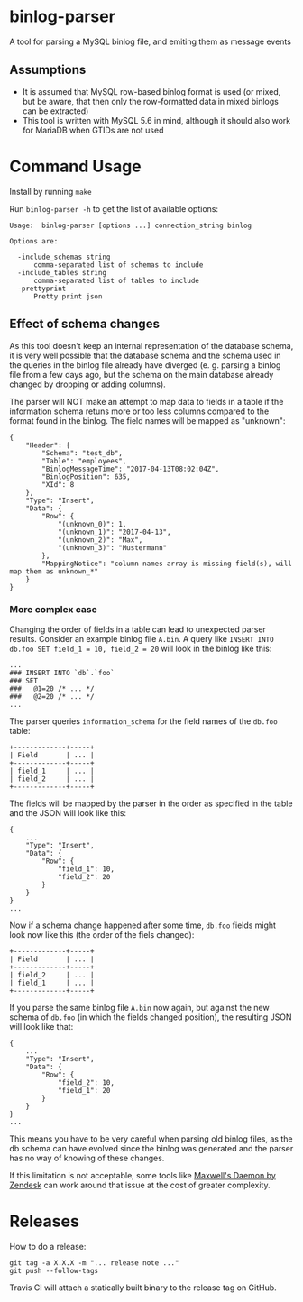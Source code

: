 # binlog-parser

A tool for parsing a MySQL binlog file, and emiting them as message events

## Assumptions

- It is assumed that MySQL row-based binlog format is used (or mixed, but be aware, that then only the row-formatted data in mixed binlogs can be extracted)
- This tool is written with MySQL 5.6 in mind, although it should also work for MariaDB when GTIDs are not used

# Command Usage

Install by running `make`

Run `binlog-parser -h` to get the list of available options:

    Usage:  binlog-parser [options ...] connection_string binlog

    Options are:

      -include_schemas string
          comma-separated list of schemas to include
      -include_tables string
          comma-separated list of tables to include
      -prettyprint
          Pretty print json

## Effect of schema changes

As this tool doesn't keep an internal representation of the database schema, it is very well possible that the database schema and the schema used in the
queries in the binlog file already have diverged (e. g. parsing a binlog file from a few days ago, but the schema on the main database already changed
by dropping or adding columns).

The parser will NOT make an attempt to map data to fields in a table if the information schema retuns more or too less columns
compared to the format found in the binlog. The field names will be mapped as "unknown":

    {
        "Header": {
            "Schema": "test_db",
            "Table": "employees",
            "BinlogMessageTime": "2017-04-13T08:02:04Z",
            "BinlogPosition": 635,
            "XId": 8
        },
        "Type": "Insert",
        "Data": {
            "Row": {
                "(unknown_0)": 1,
                "(unknown_1)": "2017-04-13",
                "(unknown_2)": "Max",
                "(unknown_3)": "Mustermann"
            },
            "MappingNotice": "column names array is missing field(s), will map them as unknown_*"
        }
    }

### More complex case

Changing the order of fields in a table can lead to unexpected parser results. Consider an example binlog file `A.bin`.
A query like `INSERT INTO db.foo SET field_1 = 10, field_2 = 20` will look in the binlog like this:

    ...
    ### INSERT INTO `db`.`foo`
    ### SET
    ###   @1=20 /* ... */
    ###   @2=20 /* ... */
    ...

The parser queries `information_schema` for the field names of the `db.foo` table:

    +-------------+-----+
    | Field       | ... |
    +-------------+-----+
    | field_1     | ... |
    | field_2     | ... |
    +-------------+-----+

The fields will be mapped by the parser in the order as specified in the table and the JSON will look like this:

    {
        ...
        "Type": "Insert",
        "Data": {
            "Row": {
                "field_1": 10,
                "field_2": 20
            }
        }
    }
    ...

Now if a schema change happened after some time, `db.foo` fields might look now like this (the order of the fiels changed):

    +-------------+-----+
    | Field       | ... |
    +-------------+-----+
    | field_2     | ... |
    | field_1     | ... |
    +-------------+-----+

If you parse the same binlog file `A.bin` now again, but against the new schema of `db.foo` (in which the fields changed position), the resulting JSON
will look like that:


    {
        ...
        "Type": "Insert",
        "Data": {
            "Row": {
                "field_2": 10,
                "field_1": 20
            }
        }
    }
    ...

This means you have to be very careful when parsing old binlog files, as the db schema can have evolved since the binlog was generated and the parser
has no way of knowing of these changes.

If this limitation is not acceptable, some tools like [Maxwell's Daemon by Zendesk](https://github.com/zendesk/maxwell) can work around that issue at the cost of greater complexity.

# Releases

How to do a release:

    git tag -a X.X.X -m "... release note ..."
    git push --follow-tags

Travis CI will attach a statically built binary to the release tag on GitHub.
